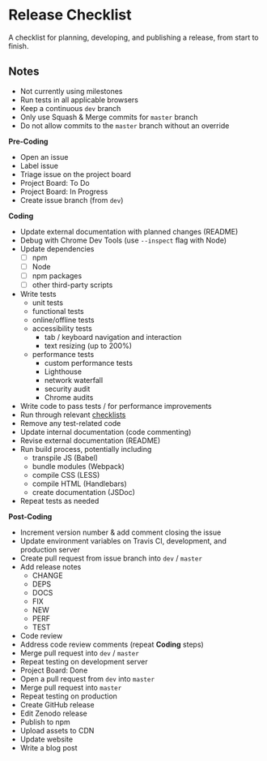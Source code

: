 # Release Checklist

A checklist for planning, developing, and publishing a release, from start to finish.

## Notes
* Not currently using milestones
* Run tests in all applicable browsers
* Keep a continuous `dev` branch
* Only use Squash & Merge commits for `master` branch
* Do not allow commits to the `master` branch without an override

**Pre-Coding**
* Open an issue
* Label issue
* Triage issue on the project board
* Project Board: To Do
* Project Board: In Progress
* Create issue branch (from `dev`)

**Coding**
* Update external documentation with planned changes (README)
* Debug with Chrome Dev Tools (use `--inspect` flag with Node)
* Update dependencies
  - [ ] npm
  - [ ] Node
  - [ ] npm packages
  - [ ] other third-party scripts
* Write tests
  - unit tests
  - functional tests
  - online/offline tests
  - accessibility tests
    - tab / keyboard navigation and interaction
    - text resizing (up to 200%)
  - performance tests
    - custom performance tests
    - Lighthouse
    - network waterfall
    - security audit
    - Chrome audits
* Write code to pass tests / for performance improvements
* Run through relevant [checklists][1]
* Remove any test-related code
* Update internal documentation (code commenting)
* Revise external documentation (README)
* Run build process, potentially including
  - transpile JS (Babel)
  - bundle modules (Webpack)
  - compile CSS (LESS)
  - compile HTML (Handlebars)
  - create documentation (JSDoc)
* Repeat tests as needed

**Post-Coding**
* Increment version number & add comment closing the issue
* Update environment variables on Travis CI, development, and production server
* Create pull request from issue branch into `dev` / `master`
* Add release notes
  - CHANGE
  - DEPS
  - DOCS
  - FIX
  - NEW
  - PERF
  - TEST
* Code review
* Address code review comments (repeat **Coding** steps)
* Merge pull request into `dev` / `master`
* Repeat testing on development server
* Project Board: Done
* Open a pull request from `dev` into `master`
* Merge pull request into `master`
* Repeat testing on production
* Create GitHub release
* Edit Zenodo release
* Publish to npm
* Upload assets to CDN
* Update website
* Write a blog post

[1]: https://github.com/dwhieb/utilities/tree/master/checklists
